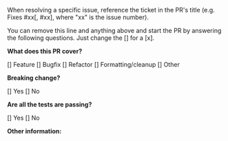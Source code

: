When resolving a specific issue, reference the ticket in the PR's title (e.g. Fixes #xx[, #xx], where "xx" is the issue number).

You can remove this line and anything above and start the PR by answering the following questions. Just change the [] for a [x].

**What does this PR cover?**

[] Feature
[] Bugfix
[] Refactor
[] Formatting/cleanup
[] Other

**Breaking change?**

[] Yes
[] No

**Are all the tests are passing?**

[] Yes
[] No

**Other information:**
